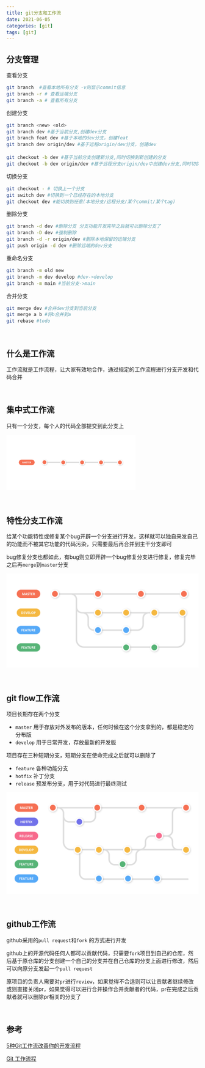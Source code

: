 ```yaml
---
title: git分支和工作流
date: 2021-06-05
categories: [git]
tags: [git]
---
```


## 分支管理

查看分支

```bash
git branch  #查看本地所有分支 -v则显示commit信息
git branch -r # 查看远端分支
git branch -a # 查看所有分支
```

创建分支

```bash
git branch <new> <old>
git branch dev #基于当前分支,创建dev分支
git branch feat dev #基于本地的dev分支，创建feat
git branch dev origin/dev #基于远程origin/dev分支，创建dev

git checkout -b dev #基于当前分支创建新分支,同时切换到新创建的分支
git checkout -b dev origin/dev #基于远程分支origin/dev中创建dev分支,同时切换
```

切换分支

```bash
git checkout - # 切换上一个分支
git switch dev #切换到一个已经存在的本地分支
git checkout dev #能切换到任意(本地分支/远程分支/某个commit/某个tag)
```

删除分支

```bash
git branch -d dev #删除分支 分支功能开发完毕之后就可以删除分支了
git branch -D dev #强制删除
git branch -d -r origin/dev #删除本地保留的远端分支
git push origin -d dev #删除远端的dev分支
```

重命名分支

```bash
git branch -m old new
git branch -m dev develop #dev->develop
git branch -m main #当前分支->main
```

合并分支

```bash
git merge dev #合并dev分支到当前分支
git merge a b #将b合并到a
git rebase #todo
```

​     

## 什么是工作流

工作流就是工作流程，让大家有效地合作，通过规定的工作流程进行分支开发和代码合并

​    

## 集中式工作流

只有一个分支，每个人的代码全部提交到此分支上

<img src="https://raw.githubusercontent.com/biningo/cdn/master/img/Basic-git-workflow-3.png" style="zoom: 33%;" />

​    

## 特性分支工作流

给某个功能特性或修复某个bug开辟一个分支进行开发，这样就可以独自来发自己的功能而不被其它功能的代码污染，只需要最后再合并到主干分支即可

bug修复分支也都如此，有bug则立即开辟一个bug修复分支进行修复，修复完毕之后再`merge`到`master`分支

![](https://raw.githubusercontent.com/biningo/cdn/master/img/feature-branch-with-develop-git-workflow-2.png)

​    

## git flow工作流

项目长期存在两个分支

- `master`  用于存放对外发布的版本，任何时候在这个分支拿到的，都是稳定的分布版
- `develop`  用于日常开发，存放最新的开发版

项目存在三种短期分支，短期分支在使命完成之后就可以删除了

- `feature` 各种功能分支
- `hotfix` 补丁分支
- `release` 预发布分支，用于对代码进行最终测试

![](https://raw.githubusercontent.com/biningo/cdn/master/img/GitFlow-git-workflow-2.png)

​    

## github工作流

github采用的`pull request`和`fork` 的方式进行开发

github上的开源代码任何人都可以贡献代码，只需要`fork`项目到自己的仓库，然后基于原仓库的分支创建一个自己的分支并在自己仓库的分支上面进行修改，然后可以向原分支发起一个`pull request`

原项目的负责人需要对`pr`进行`review`，如果觉得不合适则可以让贡献者继续修改或则直接关闭pr，如果觉得可以进行合并操作合并贡献者的代码，pr在完成之后贡献者就可以删除pr相关的分支了

​    

## 参考

[5种Git工作流改善你的开发流程](https://juejin.cn/post/6864753221894668302)

[Git 工作流程](http://www.ruanyifeng.com/blog/2015/12/git-workflow.html)


